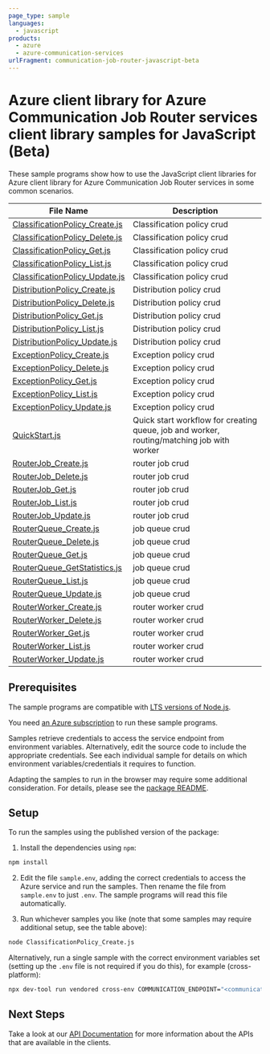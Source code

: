 ```yaml
---
page_type: sample
languages:
  - javascript
products:
  - azure
  - azure-communication-services
urlFragment: communication-job-router-javascript-beta
---
```


# Azure client library for Azure Communication Job Router services client library samples for JavaScript (Beta)

These sample programs show how to use the JavaScript client libraries for Azure client library for Azure Communication Job Router services in some common scenarios.

| **File Name**                                                 | **Description**                                                                           |
| ------------------------------------------------------------- | ----------------------------------------------------------------------------------------- |
| [ClassificationPolicy_Create.js][classificationpolicy_create] | Classification policy crud                                                                |
| [ClassificationPolicy_Delete.js][classificationpolicy_delete] | Classification policy crud                                                                |
| [ClassificationPolicy_Get.js][classificationpolicy_get]       | Classification policy crud                                                                |
| [ClassificationPolicy_List.js][classificationpolicy_list]     | Classification policy crud                                                                |
| [ClassificationPolicy_Update.js][classificationpolicy_update] | Classification policy crud                                                                |
| [DistributionPolicy_Create.js][distributionpolicy_create]     | Distribution policy crud                                                                  |
| [DistributionPolicy_Delete.js][distributionpolicy_delete]     | Distribution policy crud                                                                  |
| [DistributionPolicy_Get.js][distributionpolicy_get]           | Distribution policy crud                                                                  |
| [DistributionPolicy_List.js][distributionpolicy_list]         | Distribution policy crud                                                                  |
| [DistributionPolicy_Update.js][distributionpolicy_update]     | Distribution policy crud                                                                  |
| [ExceptionPolicy_Create.js][exceptionpolicy_create]           | Exception policy crud                                                                     |
| [ExceptionPolicy_Delete.js][exceptionpolicy_delete]           | Exception policy crud                                                                     |
| [ExceptionPolicy_Get.js][exceptionpolicy_get]                 | Exception policy crud                                                                     |
| [ExceptionPolicy_List.js][exceptionpolicy_list]               | Exception policy crud                                                                     |
| [ExceptionPolicy_Update.js][exceptionpolicy_update]           | Exception policy crud                                                                     |
| [QuickStart.js][quickstart]                                   | Quick start workflow for creating queue, job and worker, routing/matching job with worker |
| [RouterJob_Create.js][routerjob_create]                       | router job crud                                                                           |
| [RouterJob_Delete.js][routerjob_delete]                       | router job crud                                                                           |
| [RouterJob_Get.js][routerjob_get]                             | router job crud                                                                           |
| [RouterJob_List.js][routerjob_list]                           | router job crud                                                                           |
| [RouterJob_Update.js][routerjob_update]                       | router job crud                                                                           |
| [RouterQueue_Create.js][routerqueue_create]                   | job queue crud                                                                            |
| [RouterQueue_Delete.js][routerqueue_delete]                   | job queue crud                                                                            |
| [RouterQueue_Get.js][routerqueue_get]                         | job queue crud                                                                            |
| [RouterQueue_GetStatistics.js][routerqueue_getstatistics]     | job queue crud                                                                            |
| [RouterQueue_List.js][routerqueue_list]                       | job queue crud                                                                            |
| [RouterQueue_Update.js][routerqueue_update]                   | job queue crud                                                                            |
| [RouterWorker_Create.js][routerworker_create]                 | router worker crud                                                                        |
| [RouterWorker_Delete.js][routerworker_delete]                 | router worker crud                                                                        |
| [RouterWorker_Get.js][routerworker_get]                       | router worker crud                                                                        |
| [RouterWorker_List.js][routerworker_list]                     | router worker crud                                                                        |
| [RouterWorker_Update.js][routerworker_update]                 | router worker crud                                                                        |

## Prerequisites

The sample programs are compatible with [LTS versions of Node.js](https://github.com/nodejs/release#release-schedule).

You need [an Azure subscription][freesub] to run these sample programs.

Samples retrieve credentials to access the service endpoint from environment variables. Alternatively, edit the source code to include the appropriate credentials. See each individual sample for details on which environment variables/credentials it requires to function.

Adapting the samples to run in the browser may require some additional consideration. For details, please see the [package README][package].

## Setup

To run the samples using the published version of the package:

1. Install the dependencies using `npm`:

```bash
npm install
```

2. Edit the file `sample.env`, adding the correct credentials to access the Azure service and run the samples. Then rename the file from `sample.env` to just `.env`. The sample programs will read this file automatically.

3. Run whichever samples you like (note that some samples may require additional setup, see the table above):

```bash
node ClassificationPolicy_Create.js
```

Alternatively, run a single sample with the correct environment variables set (setting up the `.env` file is not required if you do this), for example (cross-platform):

```bash
npx dev-tool run vendored cross-env COMMUNICATION_ENDPOINT="<communication endpoint>" node ClassificationPolicy_Create.js
```

## Next Steps

Take a look at our [API Documentation][apiref] for more information about the APIs that are available in the clients.

[classificationpolicy_create]: https://github.com/Azure/azure-sdk-for-js/blob/main/sdk/communication/communication-job-router-rest/samples/v1-beta/javascript/ClassificationPolicy_Create.js
[classificationpolicy_delete]: https://github.com/Azure/azure-sdk-for-js/blob/main/sdk/communication/communication-job-router-rest/samples/v1-beta/javascript/ClassificationPolicy_Delete.js
[classificationpolicy_get]: https://github.com/Azure/azure-sdk-for-js/blob/main/sdk/communication/communication-job-router-rest/samples/v1-beta/javascript/ClassificationPolicy_Get.js
[classificationpolicy_list]: https://github.com/Azure/azure-sdk-for-js/blob/main/sdk/communication/communication-job-router-rest/samples/v1-beta/javascript/ClassificationPolicy_List.js
[classificationpolicy_update]: https://github.com/Azure/azure-sdk-for-js/blob/main/sdk/communication/communication-job-router-rest/samples/v1-beta/javascript/ClassificationPolicy_Update.js
[distributionpolicy_create]: https://github.com/Azure/azure-sdk-for-js/blob/main/sdk/communication/communication-job-router-rest/samples/v1-beta/javascript/DistributionPolicy_Create.js
[distributionpolicy_delete]: https://github.com/Azure/azure-sdk-for-js/blob/main/sdk/communication/communication-job-router-rest/samples/v1-beta/javascript/DistributionPolicy_Delete.js
[distributionpolicy_get]: https://github.com/Azure/azure-sdk-for-js/blob/main/sdk/communication/communication-job-router-rest/samples/v1-beta/javascript/DistributionPolicy_Get.js
[distributionpolicy_list]: https://github.com/Azure/azure-sdk-for-js/blob/main/sdk/communication/communication-job-router-rest/samples/v1-beta/javascript/DistributionPolicy_List.js
[distributionpolicy_update]: https://github.com/Azure/azure-sdk-for-js/blob/main/sdk/communication/communication-job-router-rest/samples/v1-beta/javascript/DistributionPolicy_Update.js
[exceptionpolicy_create]: https://github.com/Azure/azure-sdk-for-js/blob/main/sdk/communication/communication-job-router-rest/samples/v1-beta/javascript/ExceptionPolicy_Create.js
[exceptionpolicy_delete]: https://github.com/Azure/azure-sdk-for-js/blob/main/sdk/communication/communication-job-router-rest/samples/v1-beta/javascript/ExceptionPolicy_Delete.js
[exceptionpolicy_get]: https://github.com/Azure/azure-sdk-for-js/blob/main/sdk/communication/communication-job-router-rest/samples/v1-beta/javascript/ExceptionPolicy_Get.js
[exceptionpolicy_list]: https://github.com/Azure/azure-sdk-for-js/blob/main/sdk/communication/communication-job-router-rest/samples/v1-beta/javascript/ExceptionPolicy_List.js
[exceptionpolicy_update]: https://github.com/Azure/azure-sdk-for-js/blob/main/sdk/communication/communication-job-router-rest/samples/v1-beta/javascript/ExceptionPolicy_Update.js
[quickstart]: https://github.com/Azure/azure-sdk-for-js/blob/main/sdk/communication/communication-job-router-rest/samples/v1-beta/javascript/QuickStart.js
[routerjob_create]: https://github.com/Azure/azure-sdk-for-js/blob/main/sdk/communication/communication-job-router-rest/samples/v1-beta/javascript/RouterJob_Create.js
[routerjob_delete]: https://github.com/Azure/azure-sdk-for-js/blob/main/sdk/communication/communication-job-router-rest/samples/v1-beta/javascript/RouterJob_Delete.js
[routerjob_get]: https://github.com/Azure/azure-sdk-for-js/blob/main/sdk/communication/communication-job-router-rest/samples/v1-beta/javascript/RouterJob_Get.js
[routerjob_list]: https://github.com/Azure/azure-sdk-for-js/blob/main/sdk/communication/communication-job-router-rest/samples/v1-beta/javascript/RouterJob_List.js
[routerjob_update]: https://github.com/Azure/azure-sdk-for-js/blob/main/sdk/communication/communication-job-router-rest/samples/v1-beta/javascript/RouterJob_Update.js
[routerqueue_create]: https://github.com/Azure/azure-sdk-for-js/blob/main/sdk/communication/communication-job-router-rest/samples/v1-beta/javascript/RouterQueue_Create.js
[routerqueue_delete]: https://github.com/Azure/azure-sdk-for-js/blob/main/sdk/communication/communication-job-router-rest/samples/v1-beta/javascript/RouterQueue_Delete.js
[routerqueue_get]: https://github.com/Azure/azure-sdk-for-js/blob/main/sdk/communication/communication-job-router-rest/samples/v1-beta/javascript/RouterQueue_Get.js
[routerqueue_getstatistics]: https://github.com/Azure/azure-sdk-for-js/blob/main/sdk/communication/communication-job-router-rest/samples/v1-beta/javascript/RouterQueue_GetStatistics.js
[routerqueue_list]: https://github.com/Azure/azure-sdk-for-js/blob/main/sdk/communication/communication-job-router-rest/samples/v1-beta/javascript/RouterQueue_List.js
[routerqueue_update]: https://github.com/Azure/azure-sdk-for-js/blob/main/sdk/communication/communication-job-router-rest/samples/v1-beta/javascript/RouterQueue_Update.js
[routerworker_create]: https://github.com/Azure/azure-sdk-for-js/blob/main/sdk/communication/communication-job-router-rest/samples/v1-beta/javascript/RouterWorker_Create.js
[routerworker_delete]: https://github.com/Azure/azure-sdk-for-js/blob/main/sdk/communication/communication-job-router-rest/samples/v1-beta/javascript/RouterWorker_Delete.js
[routerworker_get]: https://github.com/Azure/azure-sdk-for-js/blob/main/sdk/communication/communication-job-router-rest/samples/v1-beta/javascript/RouterWorker_Get.js
[routerworker_list]: https://github.com/Azure/azure-sdk-for-js/blob/main/sdk/communication/communication-job-router-rest/samples/v1-beta/javascript/RouterWorker_List.js
[routerworker_update]: https://github.com/Azure/azure-sdk-for-js/blob/main/sdk/communication/communication-job-router-rest/samples/v1-beta/javascript/RouterWorker_Update.js
[apiref]: https://learn.microsoft.com/javascript/api/@azure-rest/communication-job-router?view=azure-node-preview
[freesub]: https://azure.microsoft.com/free/
[package]: https://github.com/Azure/azure-sdk-for-js/tree/main/sdk/communication/communication-job-router-rest/README.md

